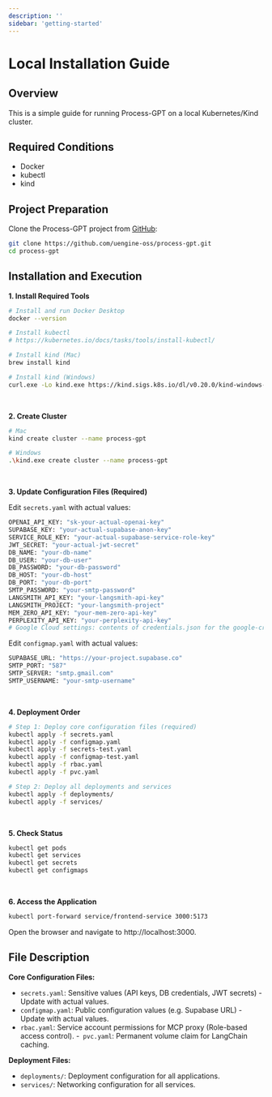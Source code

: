 ```yaml
---
description: ''
sidebar: 'getting-started'
---
```


# Local Installation Guide

## Overview
This is a simple guide for running Process-GPT on a local Kubernetes/Kind cluster.

## Required Conditions
- Docker 
- kubectl
- kind


## Project Preparation
Clone the Process-GPT project from [GitHub](https://github.com/uengine-oss/process-gpt):
```sh
git clone https://github.com/uengine-oss/process-gpt.git
cd process-gpt
```


## Installation and Execution

**1. Install Required Tools**

```sh
# Install and run Docker Desktop
docker --version

# Install kubectl
# https://kubernetes.io/docs/tasks/tools/install-kubectl/

# Install kind (Mac)
brew install kind

# Install kind (Windows)
curl.exe -Lo kind.exe https://kind.sigs.k8s.io/dl/v0.20.0/kind-windows-amd64
```

<br>

**2. Create Cluster**

```sh
# Mac
kind create cluster --name process-gpt

# Windows
.\kind.exe create cluster --name process-gpt
```

<br>

**3. Update Configuration Files (Required)**

Edit `secrets.yaml` with actual values:

```sh
OPENAI_API_KEY: "sk-your-actual-openai-key"
SUPABASE_KEY: "your-actual-supabase-anon-key"
SERVICE_ROLE_KEY: "your-actual-supabase-service-role-key"
JWT_SECRET: "your-actual-jwt-secret"
DB_NAME: "your-db-name"
DB_USER: "your-db-user"
DB_PASSWORD: "your-db-password"
DB_HOST: "your-db-host"
DB_PORT: "your-db-port"
SMTP_PASSWORD: "your-smtp-password"
LANGSMITH_API_KEY: "your-langsmith-api-key"
LANGSMITH_PROJECT: "your-langsmith-project"
MEM_ZERO_API_KEY: "your-mem-zero-api-key"
PERPLEXITY_API_KEY: "your-perplexity-api-key"
# Google Cloud settings: contents of credentials.json for the google-credentials secret
```

Edit `configmap.yaml` with actual values:

```sh
SUPABASE_URL: "https://your-project.supabase.co"
SMTP_PORT: "587"
SMTP_SERVER: "smtp.gmail.com"
SMTP_USERNAME: "your-smtp-username"
```

<br>

**4. Deployment Order**

```sh
# Step 1: Deploy core configuration files (required)
kubectl apply -f secrets.yaml
kubectl apply -f configmap.yaml
kubectl apply -f secrets-test.yaml
kubectl apply -f configmap-test.yaml
kubectl apply -f rbac.yaml
kubectl apply -f pvc.yaml

# Step 2: Deploy all deployments and services
kubectl apply -f deployments/
kubectl apply -f services/
```

<br>

**5. Check Status**

```sh
kubectl get pods
kubectl get services
kubectl get secrets
kubectl get configmaps
```

<br>

**6. Access the Application**

```sh
kubectl port-forward service/frontend-service 3000:5173
```

Open the browser and navigate to http://localhost:3000.


## File Description

**Core Configuration Files:**

- `secrets.yaml`: Sensitive values (API keys, DB credentials, JWT secrets) - Update with actual values.
- `configmap.yaml`: Public configuration values (e.g. Supabase URL) - Update with actual values.
- `rbac.yaml`: Service account permissions for MCP proxy (Role-based access control).
-` pvc.yaml`: Permanent volume claim for LangChain caching.

**Deployment Files:**

- `deployments/`: Deployment configuration for all applications.
- `services/`: Networking configuration for all services.

